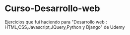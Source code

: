 # Curso-Desarrollo-web
Ejercicios que fui haciendo para "Desarrollo web : HTML,CSS,Javascript,JQuery,Python y Django" de Udemy
